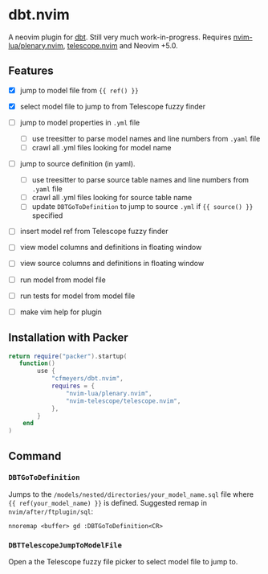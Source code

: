 # dbt.nvim

A neovim plugin for [dbt](https://www.getdbt.com/).  Still  very much work-in-progress.
Requires [nvim-lua/plenary.nvim](https://github.com/nvim-lua/plenary.nvim), [telescope.nvim](https://github.com/nvim-telescope/telescope.nvim) and Neovim +5.0.

## Features
- [X] jump to model file from `{{ ref() }}`
- [X] select model file to jump to from Telescope fuzzy finder
- [ ] jump to model properties in `.yml` file
    - [ ] use treesitter to parse model names and line numbers from `.yaml` file
    - [ ] crawl all .yml files looking for model name
- [ ] jump to source definition (in yaml).
    - [ ] use treesitter to parse source table names and line numbers from `.yaml` file
    - [ ] crawl all .yml files looking for source table name
    - [ ] update `DBTGoToDefinition` to jump to source `.yml` if `{{ source() }}` specified
- [ ] insert model ref from Telescope fuzzy finder
- [ ] view model columns and definitions in floating window
- [ ] view source columns and definitions in floating window
- [ ] run model from model file
- [ ] run tests for model from model file
- [ ] make vim help for plugin


## Installation with Packer

```lua
return require("packer").startup(
   function()
        use {
            "cfmeyers/dbt.nvim",
            requires = {
                "nvim-lua/plenary.nvim",
                "nvim-telescope/telescope.nvim",
            },
        }
    end
)
```

## Command

### `DBTGoToDefinition`
Jumps to the `/models/nested/directories/your_model_name.sql` file where `{{ ref(your_model_name) }}` is defined.
Suggested remap in `nvim/after/ftplugin/sql`:

```vim
nnoremap <buffer> gd :DBTGoToDefinition<CR>
```

### `DBTTelescopeJumpToModelFile`
Open a the Telescope fuzzy file picker to select model file to jump to.
